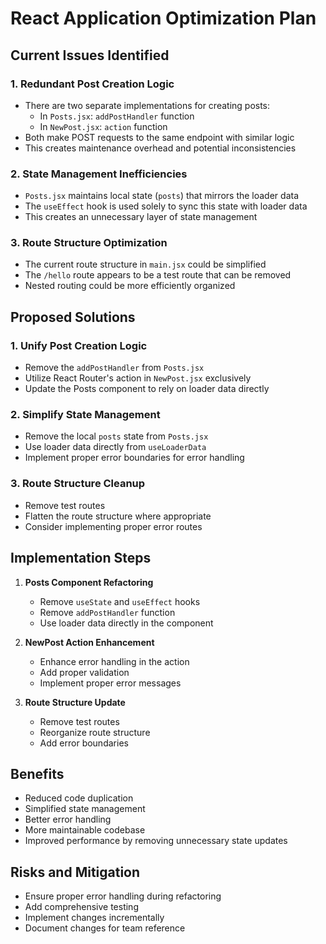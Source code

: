 # React Application Optimization Plan

## Current Issues Identified

### 1. Redundant Post Creation Logic
- There are two separate implementations for creating posts:
  - In `Posts.jsx`: `addPostHandler` function
  - In `NewPost.jsx`: `action` function
- Both make POST requests to the same endpoint with similar logic
- This creates maintenance overhead and potential inconsistencies

### 2. State Management Inefficiencies
- `Posts.jsx` maintains local state (`posts`) that mirrors the loader data
- The `useEffect` hook is used solely to sync this state with loader data
- This creates an unnecessary layer of state management

### 3. Route Structure Optimization
- The current route structure in `main.jsx` could be simplified
- The `/hello` route appears to be a test route that can be removed
- Nested routing could be more efficiently organized

## Proposed Solutions

### 1. Unify Post Creation Logic
- Remove the `addPostHandler` from `Posts.jsx`
- Utilize React Router's action in `NewPost.jsx` exclusively
- Update the Posts component to rely on loader data directly

### 2. Simplify State Management
- Remove the local `posts` state from `Posts.jsx`
- Use loader data directly from `useLoaderData`
- Implement proper error boundaries for error handling

### 3. Route Structure Cleanup
- Remove test routes
- Flatten the route structure where appropriate
- Consider implementing proper error routes

## Implementation Steps

1. **Posts Component Refactoring**
   - Remove `useState` and `useEffect` hooks
   - Remove `addPostHandler` function
   - Use loader data directly in the component

2. **NewPost Action Enhancement**
   - Enhance error handling in the action
   - Add proper validation
   - Implement proper error messages

3. **Route Structure Update**
   - Remove test routes
   - Reorganize route structure
   - Add error boundaries

## Benefits

- Reduced code duplication
- Simplified state management
- Better error handling
- More maintainable codebase
- Improved performance by removing unnecessary state updates

## Risks and Mitigation

- Ensure proper error handling during refactoring
- Add comprehensive testing
- Implement changes incrementally
- Document changes for team reference 